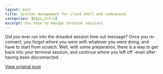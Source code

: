 ```yaml
---
layout: post
title: Session management for cloud shell and codespaces
categories: [Apps,Infra]
excerpt: Use tmux to manage terminal sessions
---
```


Did you ever run into the dreaded session time out message? Once you re-connect, you forgot where you were with whatever you were doing, and have to start from scratch. Well, with some preparation, there is a way to get back into your terminal session, and continue where you left off -even after having been disconnected.

[View original post](https://geekzter.medium.com/session-management-for-cloud-shell-and-codespaces-29f474925c53)
